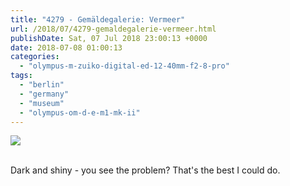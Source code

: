 ```yaml
---
title: "4279 - Gemäldegalerie: Vermeer"
url: /2018/07/4279-gemaldegalerie-vermeer.html
publishDate: Sat, 07 Jul 2018 23:00:13 +0000
date: 2018-07-08 01:00:13
categories: 
  - "olympus-m-zuiko-digital-ed-12-40mm-f2-8-pro"
tags: 
  - "berlin"
  - "germany"
  - "museum"
  - "olympus-om-d-e-m1-mk-ii"
---
```

<div class="container">
<div class="center"><a target="_blank" href="https://d25zfm9zpd7gm5.cloudfront.net/1200x1200/2017/20170622_155007_lr.jpg"><img class="webfeedsFeaturedVisual" src="https://d25zfm9zpd7gm5.cloudfront.net/0600x0600/2017/20170622_155007_lr.jpg" /></a></div>
</div>
<br />

Dark and shiny - you see the problem? That's the best I could do.
